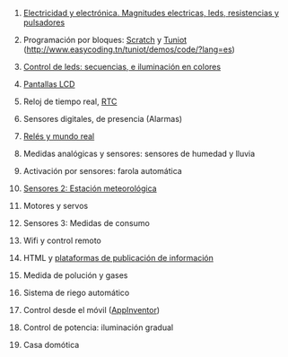 1. [Electricidad y electrónica. Magnitudes electricas, leds, resistencias y pulsadores](./Electronica.md)

1. Programación por bloques: [Scratch](./scratch.md) y [Tuniot](./ProgramacionBloques.md) (http://www.easycoding.tn/tuniot/demos/code/?lang=es)

1. [Control de leds: secuencias, e iluminación en colores](./Leds.md)

1. [Pantallas LCD](./LCD.md)

1. Reloj de tiempo real, [RTC](./Reloj_RTC.md)

1. Sensores digitales, de presencia (Alarmas)

1. [Relés y mundo real](./Reles.md)

1. Medidas analógicas y sensores: sensores de humedad y lluvia

1. Activación por sensores: farola automática

1. [Sensores 2:  Estación meteorológica](./Sensores_atmosfericos.md)

1. Motores y servos

1. Sensores 3: Medidas de consumo

1. Wifi y control remoto

1. HTML y [plataformas de publicación de información](./Plataformas.md)

1. Medida de polución y gases

1. Sistema de riego automático

1. Control desde el móvil ([AppInventor](./appinventor.md))

1. Control de potencia: iluminación gradual

1. Casa domótica
